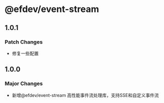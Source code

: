# @efdev/event-stream

## 1.0.1

### Patch Changes

- 修复一些配置

## 1.0.0

### Major Changes

- 新增@efdev/event-stream 高性能事件流处理库，支持SSE和自定义事件流
